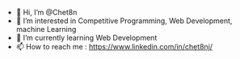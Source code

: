 - 👋 Hi, I’m @Chet8n
- 👀 I’m interested in Competitive Programming, Web Development, machine Learning
- 🌱 I’m currently learning Web Development
- 📫 How to reach me : https://www.linkedin.com/in/chet8nj/

<!---
Chet8n/Chet8n is a ✨ special ✨ repository because its `README.md` (this file) appears on your GitHub profile.
You can click the Preview link to take a look at your changes.
--->
